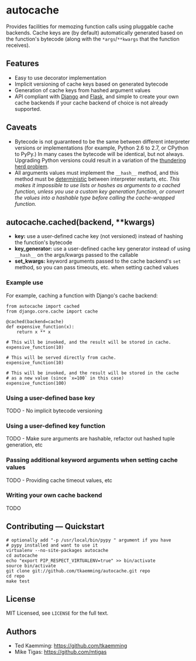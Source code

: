 # autocache

Provides facilities for memozing function calls using pluggable cache backends.
Cache keys are (by default) automatically generated based on the function's
bytecode (along with the `*args`/`**kwargs` that the function receives).

## Features

* Easy to use decorator implementation
* Implicit versioning of cache keys based on generated bytecode
* Generation of cache keys from hashed argument values
* API compliant with [Django](https://docs.djangoproject.com/en/dev/topics/cache/)
  and [Flask](http://flask.pocoo.org/docs/patterns/caching/), and simple to
  create your own cache backends if your cache backend of choice is not already
  supported.

## Caveats

* Bytecode is not guaranteed to be the same between different interpreter
  versions or implementations (for example, Python 2.6 to 2.7, or CPython to
  PyPy.) In many cases the bytecode will be identical, but not always. Upgrading
  Python versions could result in a variation of the
  [thundering herd problem](http://en.wikipedia.org/wiki/Thundering_herd_problem).
* All arguments values must implement the `__hash__` method, and this method
  must be [deterministic](http://en.wikipedia.org/wiki/Deterministic_algorithm)
  between interpreter restarts, etc. *This makes it impossible to use lists or
  hashes as arguments to a cached function, unless you use a custom key
  generation function, or convert the values into a hashable type before calling
  the cache-wrapped function.*

## autocache.cached(backend, \*\*kwargs)

* **key:** use a user-defined cache key (not versioned) instead of hashing the
  function's bytecode
* **key_generator:** use a user-defined cache key generator instead of using
  `__hash__` on the args/kwargs passed to the callable
* **set_kwargs:** keyword arguments passed to the cache backend's `set` method,
  so you can pass timeouts, etc. when setting cached values

### Example use

For example, caching a function with Django's cache backend:

    from autocache import cached
    from django.core.cache import cache

    @cached(backend=cache)
    def expensive_function(x):
        return x ** x

    # This will be invoked, and the result will be stored in cache.
    expensive_function(10)

    # This will be served directly from cache.
    expensive_function(10)

    # This will be invoked, and the result will be stored in the cache
    # as a new value (since `x=100` in this case)
    expensive_function(100)

### Using a user-defined base key

TODO - No implicit bytecode versioning

### Using a user-defined key function

TODO - Make sure arguments are hashable, refactor out hashed tuple generation, etc

### Passing additional keyword arguments when setting cache values

TODO - Providing cache timeout values, etc

### Writing your own cache backend

TODO

## Contributing — Quickstart

    # optionally add "-p /usr/local/bin/pypy " argument if you have
    # pypy installed and want to use it
    virtualenv --no-site-packages autocache
    cd autocache
    echo "export PIP_RESPECT_VIRTUALENV=true" >> bin/activate
    source bin/activate
    git clone git://github.com/tkaemming/autocache.git repo
    cd repo
    make test

## License

MIT Licensed, see `LICENSE` for the full text.

## Authors

* Ted Kaemming: <https://github.com/tkaemming>
* Mike Tigas: <https://github.com/mtigas>

